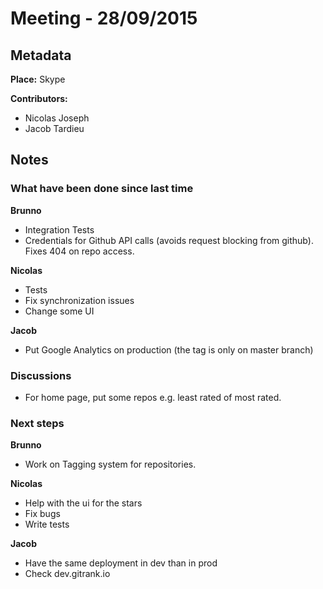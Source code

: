 # Meeting - 28/09/2015

## Metadata

**Place:** Skype

**Contributors:**

* Nicolas Joseph
* Jacob Tardieu

## Notes
### What have been done since last time

**Brunno**
- Integration Tests
- Credentials for Github API calls (avoids request blocking from github). Fixes 404 on repo access.

**Nicolas**
- Tests
- Fix synchronization issues
- Change some UI

**Jacob**
- Put Google Analytics on production (the tag is only on master branch)

### Discussions

- For home page, put some repos e.g. least rated of most rated.

### Next steps

**Brunno**
- Work on Tagging system for repositories.

**Nicolas**
- Help with the ui for the stars
- Fix bugs
- Write tests

**Jacob**
- Have the same deployment in dev than in prod
- Check dev.gitrank.io
